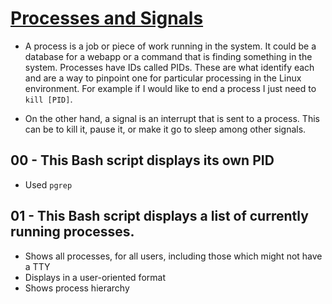 # <ins>Processes and Signals</ins>

- A process is a job or piece of work running in the system. It could be a database for a webapp or a command that is finding something in the system. Processes have IDs called PIDs. These are what identify each and are a way to pinpoint one for particular processing in the Linux environment. For example if I would like to end a process I just need to `kill [PID]`.

-  On the other hand, a signal is an interrupt that is sent to a process. This can be to kill it, pause it, or make it go to sleep among other signals.

## 00 - This Bash script displays its own PID
- Used `pgrep`

## 01 - This Bash script displays a list of currently running processes.
- Shows all processes, for all users, including those which might not have a TTY
- Displays in a user-oriented format
- Shows process hierarchy